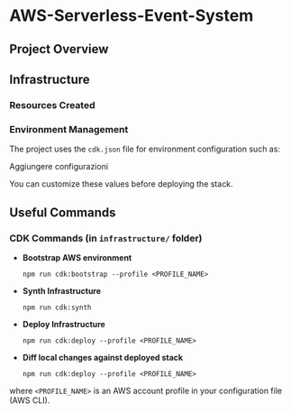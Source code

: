 # AWS-Serverless-Event-System

## Project Overview


## Infrastructure


### Resources Created


### Environment Management

The project uses the `cdk.json` file for environment configuration such as:

<TODO> Aggiungere configurazioni

You can customize these values before deploying the stack.

## Useful Commands

### CDK Commands (in `infrastructure/` folder)

- **Bootstrap AWS environment**  
  ```
  npm run cdk:bootstrap --profile <PROFILE_NAME>
  ```
- **Synth Infrastructure**
  ```
  npm run cdk:synth
  ```
- **Deploy Infrastructure**
  ```
  npm run cdk:deploy --profile <PROFILE_NAME>
  ```
- **Diff local changes against deployed stack**
  ```
  npm run cdk:deploy --profile <PROFILE_NAME>
  ```

where ```<PROFILE_NAME>``` is an AWS account profile in your configuration file (AWS CLI).